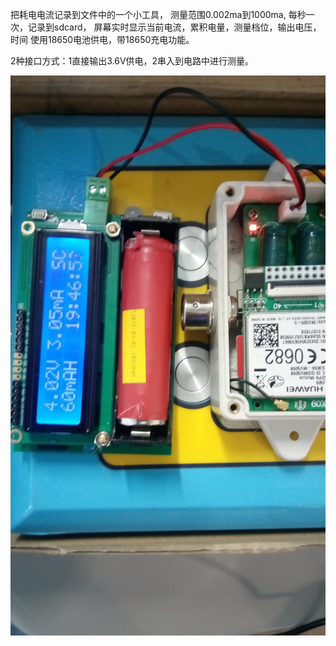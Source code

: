 把耗电电流记录到文件中的一个小工具，
测量范围0.002ma到1000ma, 
每秒一次，记录到sdcard，
屏幕实时显示当前电流，累积电量，测量档位，输出电压，时间
使用18650电池供电，带18650充电功能。

2种接口方式：1直接输出3.6V供电，2串入到电路中进行测量。

![Image](https://github.com/lshw/iLogger/raw/master/img.jpg)
